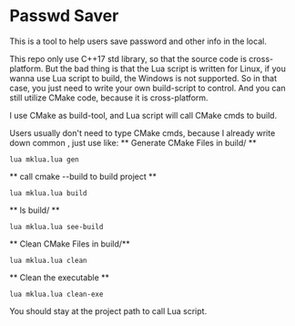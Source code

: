 # Passwd Saver

This is a tool to help users save password and other info in the local.

This repo only use C++17 std library, so that the source code is cross-platform.
But the bad thing is that the Lua script is written for Linux, if you wanna use Lua script to build, 
the Windows is not supported. So in that case, you just need to write your own build-script to control.
And you can still utilize CMake code, because it is cross-platform.

I use CMake as build-tool, and Lua script will call CMake cmds to build.

Users usually don't need to type CMake cmds, because I already write down common , just use like:
** Generate CMake Files in build/ **

```lua mklua.lua gen```

** call cmake --build to build project **

```lua mklua.lua build```

** ls build/ **

```lua mklua.lua see-build```

** Clean CMake Files in build/**

```lua mklua.lua clean```

** Clean the executable **

```lua mklua.lua clean-exe```

You should stay at the project path to call Lua script.



